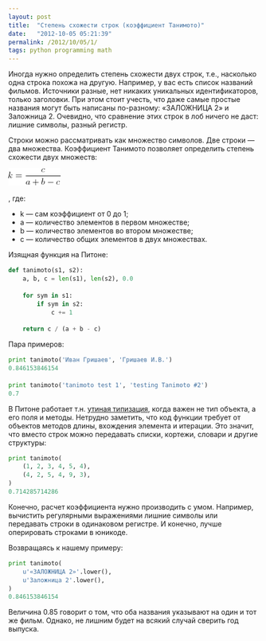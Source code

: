 ```yaml
---
layout: post
title:  "Степень схожести строк (коэффициент Танимото)"
date:   "2012-10-05 05:21:39"
permalink: /2012/10/05/1/
tags: python programming math
---
```


Иногда нужно определить степень схожести двух строк, т.е., насколько
одна строка похожа на другую. Например, у вас есть список названий
фильмов. Источники разные, нет никаких уникальных идентификаторов,
только заголовки. При этом стоит учесть, что даже самые простые
названия могут быть написаны по-разному: «ЗАЛОЖНИЦА 2» и
Заложница 2. Очевидно, что сравнение этих строк в лоб ничего не даст:
лишние символы, разный регистр.

Строки можно рассматривать как множество символов. Две строки — два
множества. Коэффициент Танимото позволяет определить степень схожести
двух множеств:

![screenshot](/assets/static/tanimoto.gif)

, где:

- k — сам коэффициент от 0 до 1;
- a — количество элементов в первом множестве;
- b — количество элементов во втором множестве;
- c — количество общих элементов в двух множествах.

Изящная функция на Питоне:

~~~ python
def tanimoto(s1, s2):
    a, b, c = len(s1), len(s2), 0.0

    for sym in s1:
        if sym in s2:
            c += 1

    return c / (a + b - c)
~~~

Пара примеров:

~~~ python
print tanimoto('Иван Гришаев', 'Гришаев И.В.')
0.846153846154

print tanimoto('tanimoto test 1', 'testing Tanimoto #2')
0.7
~~~

В Питоне работает
т.н. [утиная типизация](http://ru.wikipedia.org/wiki/%D0%A3%D1%82%D0%B8%D0%BD%D0%B0%D1%8F_%D1%82%D0%B8%D0%BF%D0%B8%D0%B7%D0%B0%D1%86%D0%B8%D1%8F
), когда важен не тип объекта, а его поля и методы. Нетрудно заметить,
что код функции требует от объектов методов длины, вхождения элемента
и итерации. Это значит, что вместо строк можно передавать списки,
кортежи, словари и другие структуры:

~~~ python
print tanimoto(
    (1, 2, 3, 4, 5, 4),
    (4, 2, 5, 4, 9, 3),
)
0.714285714286
~~~

Конечно, расчет коэффициента нужно производить с умом. Например,
вычистить регулярными выражениями лишние символы или передавать строки
в одинаковом регистре. И конечно, лучше оперировать строками в
юникоде.

Возвращаясь к нашему примеру:

~~~ python
print tanimoto(
    u'«ЗАЛОЖНИЦА 2»'.lower(),
    u'Заложница 2'.lower(),
)
0.846153846154
~~~

Величина 0.85 говорит о том, что оба названия указывают на один и тот
же фильм. Однако, не лишним будет на всякий случай сверить год
выпуска.
